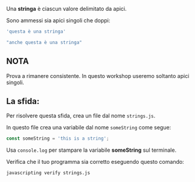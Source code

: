 Una **stringa** è ciascun valore delimitato da apici.

Sono ammessi sia apici singoli che doppi:

```js
'questa è una stringa'

"anche questa è una stringa"
```

## NOTA

Prova a rimanere consistente. In questo workshop useremo soltanto apici singoli.

## La sfida:

Per risolvere questa sfida, crea un file dal nome `strings.js`.

In questo file crea una variabile dal nome `someString` come segue:

```js
const someString = 'this is a string';
```

Usa `console.log` per stampare la variabile **someString** sul terminale.

Verifica che il tuo programma sia corretto eseguendo questo comando:

`javascripting verify strings.js`
